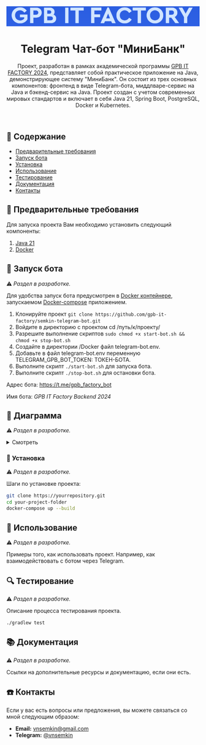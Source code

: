 <div style="text-align: center" align="center">
    <a href="https://gpb.fut.ru/itfactory/backend"><img src=".media/logo.png" alt="GPB IT FACTORY logo" ></a>
    <h1>Telegram Чат-бот "МиниБанк"</h1>
    <p>Проект, разработан в рамках академической программы <a href="https://gpb.fut.ru/itfactory/backend">GPB IT FACTORY 2024</a>,
представляет собой практическое приложение на Java,
демонстрирующее систему "МиниБанк". Он состоит из трех основных компонентов:
фронтенд в виде Telegram-бота, миддлваре-сервис на Java и бэкенд-сервис на Java.
Проект создан с учетом современных мировых стандартов и включает в себя Java 21,
Spring Boot, PostgreSQL, Docker и Kubernetes.</p>
</div>
<br>

## 📝 Содержание

- [Предварительные требования](#-предварительные-требования)
- [Запуск бота](#-запуск-бота)
- [Установка](#-установка)
- [Использование](#-использование)
- [Тестирование](#-тестирование)
- [Документация](#-документация)
- [Контакты](#-контакты)

## 📢 Предварительные требования
Для запуска проекта Вам необходимо установить следующий компоненты:

1. [Java 21](https://www.oracle.com/java/technologies/downloads/)
2. [Docker](https://docs.docker.com/engine/install/)

## 🚀 Запуск бота

⚠️ _Раздел в разработке._

Для удобства запуск бота предусмотрен в
[Docker контейнере](https://www.geeksforgeeks.org/docker-compose-for-java-applications-simplifying-deployment/),
запускаемом [Docker-compose](https://docs.docker.com/compose/) приложением.

1. Клонируйте проект ```git clone https://github.com/gpb-it-factory/semkin-telegram-bot.git```
2. Войдите в директорию с проектом cd /путь/к/проекту/
3. Разрешите выполнение скриптов
   ```sudo chmod +x start-bot.sh && chmod +x stop-bot.sh ```
4. Создайте в директории /Docker файл telegram-bot.env.
5. Добавьте в файл telegram-bot.env переменную TELEGRAM_GPB_BOT_TOKEN: ТОКЕН-БОТА. 
4. Выполните скрипт ```./start-bot.sh``` для запуска бота.
5. Выполните скрипт ```./stop-bot.sh``` для остановки бота.

Адрес бота: https://t.me/gpb_factory_bot

Имя бота: _GPB IT Factory Backend 2024_

## 📲 Диаграмма

⚠️ _Раздел в разработке._

<details>
<summary>Смотреть</summary>

```plantuml
@startuml
participant Клиент
participant "Frontend\nTelegram-bot на Java/Kotlin" as Frontend
participant "Middle-слой\nJava/Kotlin-сервис" as Middleware
participant "Backend\nJava/Kotlin-сервис" as Backend

Клиент -> Frontend : Запрос
Frontend -> Middleware : Передача запроса
Middleware -> Backend : Передача запроса
Backend -> Middleware : Ответ
Middleware -> Frontend : Ответ
Frontend -> Клиент : Ответ
@enduml

```

</details>

### 🔧 Установка

⚠️ _Раздел в разработке._

Шаги по установке проекта:

````bash
git clone https://yourrepository.git
cd your-project-folder
docker-compose up --build
````

## 🎯 Использование

⚠️ _Раздел в разработке._

Примеры того, как использовать проект. Например, как взаимодействовать с ботом через Telegram.

## 🔍 Тестирование

⚠️ _Раздел в разработке._

Описание процесса тестирования проекта.

````cd backend
./gradlew test
````

## 📚 Документация

⚠️ _Раздел в разработке._

Ссылки на дополнительные ресурсы и документацию, если они есть.

## ☎️ Контакты

Если у вас есть вопросы или предложения, вы можете связаться со мной следующим образом:

- **Email:** <a href="mailto:vnsemkin@gmail.com">vnsemkin@gmail.com</a>
- **Telegram:** [@vnsemkin](https://t.me/vnsemkin)